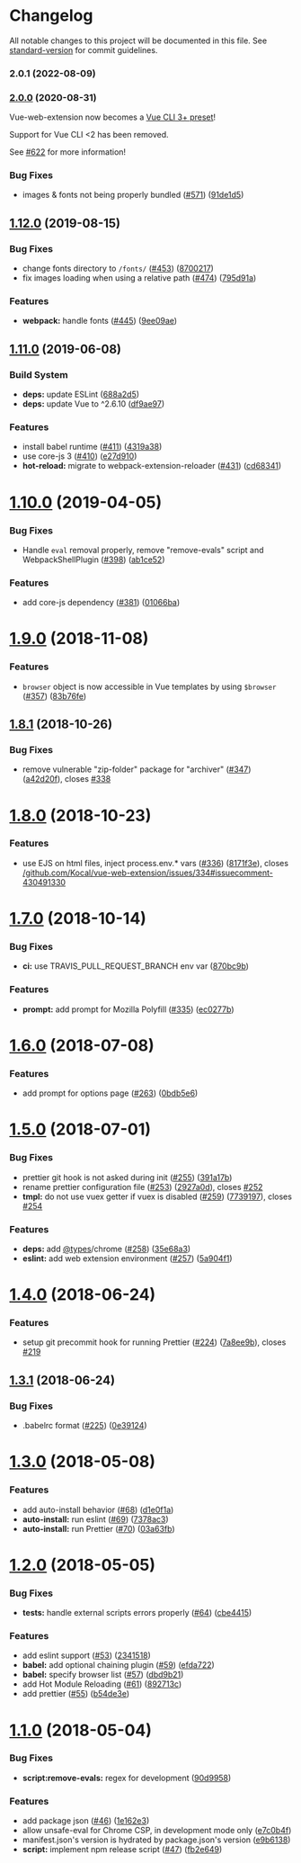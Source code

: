# Changelog

All notable changes to this project will be documented in this file. See [standard-version](https://github.com/conventional-changelog/standard-version) for commit guidelines.

### 2.0.1 (2022-08-09)



### [2.0.0](https://github.com/Kocal/vue-web-extension/compare/v1.12.0...v2.0.0) (2020-08-31)

Vue-web-extension now becomes a [Vue CLI 3+ preset](https://cli.vuejs.org/guide/plugins-and-presets.html#presets)!

Support for Vue CLI <2 has been removed.

See [#622](https://github.com/Kocal/vue-web-extension/pull/622) for more information!

### Bug Fixes

* images & fonts not being properly bundled ([#571](https://github.com/Kocal/vue-web-extension/issues/571)) ([91de1d5](https://github.com/Kocal/vue-web-extension/commit/91de1d5f031ce17d9b3c1ffeaf38e855d4251d23))

## [1.12.0](https://github.com/Kocal/vue-web-extension/compare/v1.11.0...v1.12.0) (2019-08-15)


### Bug Fixes

* change fonts directory to `/fonts/` ([#453](https://github.com/Kocal/vue-web-extension/issues/453)) ([8700217](https://github.com/Kocal/vue-web-extension/commit/8700217))
* fix images loading when using a relative path ([#474](https://github.com/Kocal/vue-web-extension/issues/474)) ([795d91a](https://github.com/Kocal/vue-web-extension/commit/795d91a))


### Features

* **webpack:** handle fonts ([#445](https://github.com/Kocal/vue-web-extension/issues/445)) ([9ee09ae](https://github.com/Kocal/vue-web-extension/commit/9ee09ae))



## [1.11.0](https://github.com/Kocal/vue-web-extension/compare/v1.10.0...v1.11.0) (2019-06-08)


### Build System

* **deps:** update ESLint ([688a2d5](https://github.com/Kocal/vue-web-extension/commit/688a2d5))
* **deps:** update Vue to ^2.6.10 ([df9ae97](https://github.com/Kocal/vue-web-extension/commit/df9ae97))


### Features

* install babel runtime ([#411](https://github.com/Kocal/vue-web-extension/issues/411)) ([4319a38](https://github.com/Kocal/vue-web-extension/commit/4319a38))
* use core-js 3 ([#410](https://github.com/Kocal/vue-web-extension/issues/410)) ([e27d910](https://github.com/Kocal/vue-web-extension/commit/e27d910))
* **hot-reload:** migrate to webpack-extension-reloader ([#431](https://github.com/Kocal/vue-web-extension/issues/431)) ([cd68341](https://github.com/Kocal/vue-web-extension/commit/cd68341))



<a name="1.10.0"></a>

# [1.10.0](https://github.com/Kocal/vue-web-extension/compare/v1.9.0...v1.10.0) (2019-04-05)

### Bug Fixes

- Handle `eval` removal properly, remove "remove-evals" script and WebpackShellPlugin ([#398](https://github.com/Kocal/vue-web-extension/issues/398)) ([ab1ce52](https://github.com/Kocal/vue-web-extension/commit/ab1ce52))

### Features

- add core-js dependency ([#381](https://github.com/Kocal/vue-web-extension/issues/381)) ([01066ba](https://github.com/Kocal/vue-web-extension/commit/01066ba))



<a name="1.9.0"></a>
# [1.9.0](https://github.com/Kocal/vue-web-extension/compare/v1.8.1...v1.9.0) (2018-11-08)


### Features

* `browser` object is now accessible in Vue templates by using `$browser` ([#357](https://github.com/Kocal/vue-web-extension/issues/357)) ([83b76fe](https://github.com/Kocal/vue-web-extension/commit/83b76fe))



<a name="1.8.1"></a>
## [1.8.1](https://github.com/Kocal/vue-web-extension/compare/v1.8.0...v1.8.1) (2018-10-26)


### Bug Fixes

* remove vulnerable "zip-folder" package for "archiver" ([#347](https://github.com/Kocal/vue-web-extension/issues/347)) ([a42d20f](https://github.com/Kocal/vue-web-extension/commit/a42d20f)), closes [#338](https://github.com/Kocal/vue-web-extension/issues/338)



<a name="1.8.0"></a>
# [1.8.0](https://github.com/Kocal/vue-web-extension/compare/v1.7.0...v1.8.0) (2018-10-23)


### Features

* use EJS on html files, inject process.env.* vars ([#336](https://github.com/Kocal/vue-web-extension/issues/336)) ([8171f3e](https://github.com/Kocal/vue-web-extension/commit/8171f3e)), closes [/github.com/Kocal/vue-web-extension/issues/334#issuecomment-430491330](https://github.com//github.com/Kocal/vue-web-extension/issues/334/issues/issuecomment-430491330)



<a name="1.7.0"></a>
# [1.7.0](https://github.com/Kocal/vue-web-extension/compare/v1.6.0...v1.7.0) (2018-10-14)


### Bug Fixes

* **ci:** use TRAVIS_PULL_REQUEST_BRANCH env var ([870bc9b](https://github.com/Kocal/vue-web-extension/commit/870bc9b))


### Features

* **prompt:** add prompt for Mozilla Polyfill ([#335](https://github.com/Kocal/vue-web-extension/issues/335)) ([ec0277b](https://github.com/Kocal/vue-web-extension/commit/ec0277b))



<a name="1.6.0"></a>
# [1.6.0](https://github.com/Kocal/vue-web-extension/compare/v1.5.0...v1.6.0) (2018-07-08)


### Features

* add prompt for options page ([#263](https://github.com/Kocal/vue-web-extension/issues/263)) ([0bdb5e6](https://github.com/Kocal/vue-web-extension/commit/0bdb5e6))



<a name="1.5.0"></a>
# [1.5.0](https://github.com/Kocal/vue-web-extension/compare/v1.4.0...v1.5.0) (2018-07-01)


### Bug Fixes

* prettier git hook is not asked during init ([#255](https://github.com/Kocal/vue-web-extension/issues/255)) ([391a17b](https://github.com/Kocal/vue-web-extension/commit/391a17b))
* rename prettier configuration file ([#253](https://github.com/Kocal/vue-web-extension/issues/253)) ([2927a0d](https://github.com/Kocal/vue-web-extension/commit/2927a0d)), closes [#252](https://github.com/Kocal/vue-web-extension/issues/252)
* **tmpl:** do not use vuex getter if vuex is disabled ([#259](https://github.com/Kocal/vue-web-extension/issues/259)) ([7739197](https://github.com/Kocal/vue-web-extension/commit/7739197)), closes [#254](https://github.com/Kocal/vue-web-extension/issues/254)


### Features

* **deps:** add [@types](https://github.com/types)/chrome ([#258](https://github.com/Kocal/vue-web-extension/issues/258)) ([35e68a3](https://github.com/Kocal/vue-web-extension/commit/35e68a3))
* **eslint:** add web extension environment ([#257](https://github.com/Kocal/vue-web-extension/issues/257)) ([5a904f1](https://github.com/Kocal/vue-web-extension/commit/5a904f1))



<a name="1.4.0"></a>
# [1.4.0](https://github.com/Kocal/vue-web-extension/compare/v1.3.1...v1.4.0) (2018-06-24)


### Features

* setup git precommit hook for running Prettier ([#224](https://github.com/Kocal/vue-web-extension/issues/224)) ([7a8ee9b](https://github.com/Kocal/vue-web-extension/commit/7a8ee9b)), closes [#219](https://github.com/Kocal/vue-web-extension/issues/219)



<a name="1.3.1"></a>
## [1.3.1](https://github.com/Kocal/vue-web-extension/compare/v1.3.0...v1.3.1) (2018-06-24)


### Bug Fixes

* .babelrc format ([#225](https://github.com/Kocal/vue-web-extension/issues/225)) ([0e39124](https://github.com/Kocal/vue-web-extension/commit/0e39124))



<a name="1.3.0"></a>
# [1.3.0](https://github.com/Kocal/vue-web-extension/compare/v1.2.0...v1.3.0) (2018-05-08)


### Features

* add auto-install behavior ([#68](https://github.com/Kocal/vue-web-extension/issues/68)) ([d1e0f1a](https://github.com/Kocal/vue-web-extension/commit/d1e0f1a))
* **auto-install:** run eslint ([#69](https://github.com/Kocal/vue-web-extension/issues/69)) ([7378ac3](https://github.com/Kocal/vue-web-extension/commit/7378ac3))
* **auto-install:** run Prettier ([#70](https://github.com/Kocal/vue-web-extension/issues/70)) ([03a63fb](https://github.com/Kocal/vue-web-extension/commit/03a63fb))



<a name="1.2.0"></a>
# [1.2.0](https://github.com/Kocal/vue-web-extension/compare/v1.1.0...v1.2.0) (2018-05-05)


### Bug Fixes

* **tests:** handle external scripts errors properly ([#64](https://github.com/Kocal/vue-web-extension/issues/64)) ([cbe4415](https://github.com/Kocal/vue-web-extension/commit/cbe4415))


### Features

* add eslint support ([#53](https://github.com/Kocal/vue-web-extension/issues/53)) ([2341518](https://github.com/Kocal/vue-web-extension/commit/2341518))
* **babel:** add optional chaining plugin ([#59](https://github.com/Kocal/vue-web-extension/issues/59)) ([efda722](https://github.com/Kocal/vue-web-extension/commit/efda722))
* **babel:** specify browser list ([#57](https://github.com/Kocal/vue-web-extension/issues/57)) ([dbd9b21](https://github.com/Kocal/vue-web-extension/commit/dbd9b21))
* add Hot Module Reloading ([#61](https://github.com/Kocal/vue-web-extension/issues/61)) ([892713c](https://github.com/Kocal/vue-web-extension/commit/892713c))
* add prettier ([#55](https://github.com/Kocal/vue-web-extension/issues/55)) ([b54de3e](https://github.com/Kocal/vue-web-extension/commit/b54de3e))



<a name="1.1.0"></a>
# [1.1.0](https://github.com/Kocal/vue-web-extension/compare/v1.0.3...v1.1.0) (2018-05-04)


### Bug Fixes

* **script:remove-evals:** regex for development  ([90d9958](https://github.com/Kocal/vue-web-extension/commit/90d9958))


### Features

* add package json ([#46](https://github.com/Kocal/vue-web-extension/issues/46)) ([1e162e3](https://github.com/Kocal/vue-web-extension/commit/1e162e3))
* allow unsafe-eval for Chrome CSP, in development mode only ([e7c0b4f](https://github.com/Kocal/vue-web-extension/commit/e7c0b4f))
* manifest.json's version is hydrated by package.json's version ([e9b6138](https://github.com/Kocal/vue-web-extension/commit/e9b6138))
* **script:** implement npm release script ([#47](https://github.com/Kocal/vue-web-extension/issues/47)) ([fb2e649](https://github.com/Kocal/vue-web-extension/commit/fb2e649))
